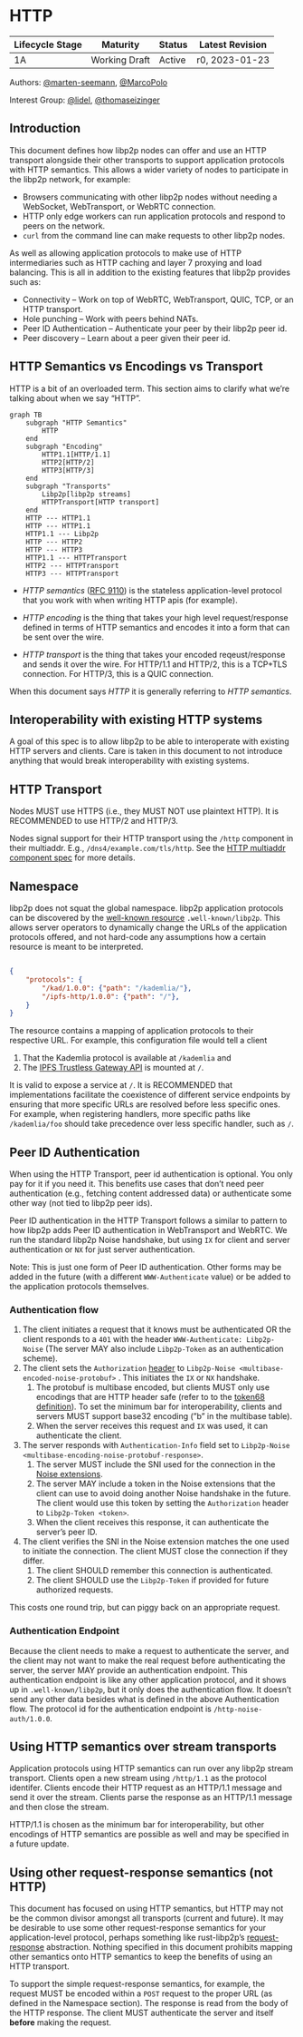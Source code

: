 # HTTP

| Lifecycle Stage | Maturity      | Status | Latest Revision |
| --------------- | ------------- | ------ | --------------- |
| 1A              | Working Draft | Active | r0, 2023-01-23  |

Authors: [@marten-seemann], [@MarcoPolo]

Interest Group: [@lidel], [@thomaseizinger]

[@marten-seemann]: https://github.com/marten-seemann
[@MarcoPolo]: https://github.com/MarcoPolo
[@lidel]: https://github.com/lidel
[@thomaseizinger]: https://github.com/thomaseizinger

## Introduction

This document defines how libp2p nodes can offer and use an HTTP transport alongside their other transports to support application protocols with HTTP semantics. This allows a wider variety of nodes to participate in the libp2p network, for example:

- Browsers communicating with other libp2p nodes without needing a WebSocket, WebTransport, or WebRTC connection.
- HTTP only edge workers can run application protocols and respond to peers on the network.
- `curl` from the command line can make requests to other libp2p nodes.

As well as allowing application protocols to make use of HTTP intermediaries such as HTTP caching and layer 7 proxying and load balancing. This is all in addition to the existing features that libp2p provides such as:

- Connectivity – Work on top of WebRTC, WebTransport, QUIC, TCP, or an HTTP transport.
- Hole punching – Work with peers behind NATs.
- Peer ID Authentication – Authenticate your peer by their libp2p peer id.
- Peer discovery – Learn about a peer given their peer id.

## HTTP Semantics vs Encodings vs Transport

HTTP is a bit of an overloaded term. This section aims to clarify what we’re talking about when we say “HTTP”.


```mermaid
graph TB
    subgraph "HTTP Semantics"
        HTTP
    end
    subgraph "Encoding"
        HTTP1.1[HTTP/1.1]
        HTTP2[HTTP/2]
        HTTP3[HTTP/3]
    end
    subgraph "Transports"
        Libp2p[libp2p streams]
        HTTPTransport[HTTP transport]
    end
    HTTP --- HTTP1.1
    HTTP --- HTTP1.1
    HTTP1.1 --- Libp2p
    HTTP --- HTTP2
    HTTP --- HTTP3
    HTTP1.1 --- HTTPTransport
    HTTP2 --- HTTPTransport
    HTTP3 --- HTTPTransport
```

- *HTTP semantics* ([RFC 9110](https://www.rfc-editor.org/rfc/rfc9110.html)) is
  the stateless application-level protocol that you work with when writing HTTP
  apis (for example).

- *HTTP encoding* is the thing that takes your high level request/response
  defined in terms of HTTP semantics and encodes it into a form that can be sent
  over the wire.

- *HTTP transport* is the thing that takes your encoded reqeust/response and
  sends it over the wire. For HTTP/1.1 and HTTP/2, this is a TCP+TLS connection.
  For HTTP/3, this is a QUIC connection.

When this document says *HTTP* it is generally referring to *HTTP semantics*.

## Interoperability with existing HTTP systems

A goal of this spec is to allow libp2p to be able to interoperate with existing HTTP servers and clients. Care is taken in this document to not introduce anything that would break interoperability with existing systems.

## HTTP Transport

Nodes MUST use HTTPS (i.e., they MUST NOT use plaintext HTTP). It is RECOMMENDED to use HTTP/2 and HTTP/3.

Nodes signal support for their HTTP transport using the `/http` component in
their multiaddr. E.g., `/dns4/example.com/tls/http`. See the [HTTP multiaddr
component spec](https://github.com/libp2p/specs/pull/550) for more details.

## Namespace

libp2p does not squat the global namespace. libp2p application protocols can be discovered by the [well-known resource](https://www.rfc-editor.org/rfc/rfc8615) `.well-known/libp2p`. This allows server operators to dynamically change the URLs of the application protocols offered, and not hard-code any assumptions how a certain resource is meant to be interpreted.

```json

{
    "protocols": {
        "/kad/1.0.0": {"path": "/kademlia/"},
        "/ipfs-http/1.0.0": {"path": "/"},
    }
}
```

The resource contains a mapping of application protocols to their respective URL. For example, this configuration file would tell a client

1. That the Kademlia protocol is available at `/kademlia` and
2. The [IPFS Trustless Gateway API](https://specs.ipfs.tech/http-gateways/trustless-gateway/) is mounted at `/`.

It is valid to expose a service at `/`. It is RECOMMENDED that implementations facilitate the coexistence of different service endpoints by ensuring that more specific URLs are resolved before less specific ones. For example, when registering handlers, more specific paths like `/kademlia/foo` should take precedence over less specific handler, such as `/`.

## Peer ID Authentication

When using the HTTP Transport, peer id authentication is optional. You only pay for it if you need it. This benefits use cases that don’t need peer authentication (e.g., fetching content addressed data) or authenticate some other way (not tied to libp2p peer ids).

Peer ID authentication in the HTTP Transport follows a similar to pattern to how
libp2p adds Peer ID authentication in WebTransport and WebRTC. We run the
standard libp2p Noise handshake, but using `IX` for client and server
authentication or `NX` for just server authentication.

Note: This is just one form of Peer ID authentication. Other forms may be added
in the future (with a different `WWW-Authenticate` value) or be added to the
application protocols themselves.

### Authentication flow

1. The client initiates a request that it knows must be authenticated OR the client responds to a `401` with the header `WWW-Authenticate: Libp2p-Noise` (The server MAY also include `Libp2p-Token` as an authentication scheme).
2. The client sets the `Authorization` [header](https://www.rfc-editor.org/rfc/rfc9110.html#section-11.6.2) to `Libp2p-Noise <multibase-encoded-noise-protobuf>` . This initiates the `IX` or `NX` handshake.
    1. The protobuf is multibase encoded, but clients MUST only use encodings that are HTTP header safe (refer to to the [token68 definition](https://www.rfc-editor.org/rfc/rfc9110.html#section-11.2)). To set the minimum bar for interoperability, clients and servers MUST support base32 encoding (”b” in the multibase table).
    2. When the server receives this request and `IX` was used, it can authenticate the client.
3. The server responds with `Authentication-Info` field set to `Libp2p-Noise <multibase-encoding-noise-protobuf-response>`.
    1. The server MUST include the SNI used for the connection in the [Noise extensions](https://github.com/libp2p/specs/blob/master/noise/README.md#noise-extensions).
    2. The server MAY include a token in the Noise extensions that the client
    can use to avoid doing another Noise handshake in the future. The client
    would use this token by setting the `Authorization` header to `Libp2p-Token
    <token>`.
    3. When the client receives this response, it can authenticate the server’s peer ID.
4. The client verifies the SNI in the Noise extension matches the one used to initiate the connection. The client MUST close the connection if they differ.
    1. The client SHOULD remember this connection is authenticated.
    2. The client SHOULD use the `Libp2p-Token` if provided for future authorized requests.

This costs one round trip, but can piggy back on an appropriate request.

### Authentication Endpoint

Because the client needs to make a request to authenticate the server, and the client may not want to make the real request before authenticating the server, the server MAY provide an authentication endpoint. This authentication endpoint is like any other application protocol, and it shows up in `.well-known/libp2p`, but it only does the authentication flow. It doesn’t send any other data besides what is defined in the above Authentication flow. The protocol id for the authentication endpoint is `/http-noise-auth/1.0.0`.

## Using HTTP semantics over stream transports

Application protocols using HTTP semantics can run over any libp2p stream transport. Clients open a new stream using `/http/1.1` as the protocol identifer. Clients encode their HTTP request as an HTTP/1.1 message and send it over the stream. Clients parse the response as an HTTP/1.1 message and then close the stream.

HTTP/1.1 is chosen as the minimum bar for interoperability, but other encodings of HTTP semantics are possible as well and may be specified in a future update.

## Using other request-response semantics (not HTTP)

This document has focused on using HTTP semantics, but HTTP may not be the common divisor amongst all transports (current and future). It may be desirable to use some other request-response semantics for your application-level protocol, perhaps something like rust-libp2p’s [request-response](https://docs.rs/libp2p/0.52.1/libp2p/request_response/index.html) abstraction. Nothing specified in this document prohibits mapping other semantics onto HTTP semantics to keep the benefits of using an HTTP transport.

To support the simple request-response semantics, for example, the request MUST be encoded within a `POST` request to the proper URL (as defined in the Namespace section). The response is read from the body of the HTTP response. The client MUST authenticate the server and itself **before** making the request.
